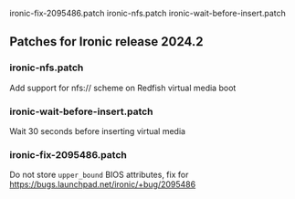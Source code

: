 ironic-fix-2095486.patch        ironic-nfs.patch                ironic-wait-before-insert.patch



## Patches for Ironic release 2024.2

### ironic-nfs.patch
Add support for nfs:// scheme on Redfish virtual media boot

### ironic-wait-before-insert.patch
Wait 30 seconds before inserting virtual media

### ironic-fix-2095486.patch
Do not store `upper_bound` BIOS attributes, fix for https://bugs.launchpad.net/ironic/+bug/2095486

